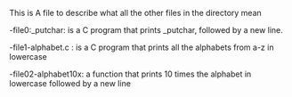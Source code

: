 This is A file to describe what all the other files in the directory mean

-file0:_putchar: is a C program that prints _putchar, followed by a new line.

-file1-alphabet.c : is a C program that prints all the alphabets from a-z in lowercase

-file02-alphabet10x: a function that prints 10 times the alphabet in lowercase followed by a new line

 
